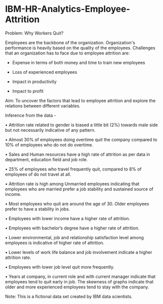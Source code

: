 # IBM-HR-Analytics-Employee-Attrition

Problem: Why Workers Quit?

Employees are the backbone of the organization. Organization's performance is heavily based on the quality of the employees. Challenges that an organization has to face due to employee attrition are:

  -	Expense in terms of both money and time to train new employees

  -	Loss of experienced employees

  -	Impact in productivity

  -	Impact to profit

Aim: To uncover the factors that lead to employee attrition and explore the relations between different variables.

Inference from the data - 

  •	Attrition rate related to gender is biased a little bit (2%) towards male side but not necessarily indicative of any pattern.
  
  •	Almost 30% of employees doing overtime quit the company compared to 10% of employees who do not do overtime. 
  
  •	Sales and Human resources have a high rate of attrition as per data in department, education field and job role.
  
  •	25% of employees who travel frequently quit, compared to 8% of employees of do not travel at all. 
  
  •	Attrition rate is high among Unmarried employees indicating that employees who are married prefer a job stability and sustained source of income.
  
  •	Most employees who quit are around the age of 30. Older employees prefer to have a stability in jobs.
  
  •	Employees with lower income have a higher rate of attrition.
  
  •	Employees with bachelor’s degree have a higher rate of attrition.
  
  •	Lower environmental, job and relationship satisfaction level among employees is indicative of higher rate of attrition.
  
  •	Lower levels of work life balance and job involvement indicate a higher attrition rate.
  
  •	Employees with lower job level quit more frequently.
  
  •	Years at company, in current role and with current manager indicate that employees tend to quit early in job. The skewness of graphs indicate that older and more experienced employees tend to stay with the company.


Note: This is a fictional data set created by IBM data scientists.

